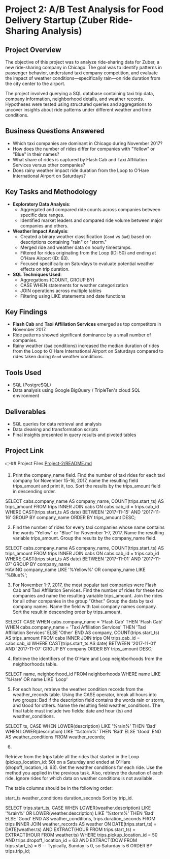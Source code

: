 # Project 2: A/B Test Analysis for Food Delivery Startup (Zuber Ride-Sharing Analysis)

## Project Overview
The objective of this project was to analyze ride-sharing data for Zuber, a new ride-sharing company in Chicago. The goal was to identify patterns in passenger behavior, understand taxi company competition, and evaluate the impact of weather conditions—specifically rain—on ride duration from the city center to the airport.

The project involved querying a SQL database containing taxi trip data, company information, neighborhood details, and weather records. Hypotheses were tested using structured queries and aggregations to uncover insights about ride patterns under different weather and time conditions.

## Business Questions Answered
- Which taxi companies are dominant in Chicago during November 2017?
- How does the number of rides differ for companies with "Yellow" or "Blue" in their names?
- What share of rides is captured by Flash Cab and Taxi Affiliation Services versus other companies?
- Does rainy weather impact ride duration from the Loop to O'Hare International Airport on Saturdays?

## Key Tasks and Methodology
- **Exploratory Data Analysis**:
  - Aggregated and compared ride counts across companies between specific date ranges.
  - Identified market leaders and compared ride volume between major companies and others.
- **Weather Impact Analysis**:
  - Created a binary weather classification (`Good` vs `Bad`) based on descriptions containing "rain" or "storm."
  - Merged ride and weather data on hourly timestamps.
  - Filtered for rides originating from the Loop (ID: 50) and ending at O'Hare Airport (ID: 63).
  - Focused specifically on Saturdays to evaluate potential weather effects on trip duration.
- **SQL Techniques Used**:
  - Aggregations (COUNT, GROUP BY)
  - CASE WHEN statements for weather categorization
  - JOIN operations across multiple tables
  - Filtering using LIKE statements and date functions

## Key Findings
- **Flash Cab** and **Taxi Affiliation Services** emerged as top competitors in November 2017.
- Ride patterns showed significant dominance by a small number of companies.
- Rainy weather (`Bad` conditions) increased the median duration of rides from the Loop to O'Hare International Airport on Saturdays compared to rides taken during `Good` weather conditions.

## Tools Used
- SQL (PostgreSQL)
- Data analysis using Google BigQuery / TripleTen's cloud SQL environment

## Deliverables
- SQL queries for data retrieval and analysis
- Data cleaning and transformation scripts
- Final insights presented in query results and pivoted tables

## Project Link
👉## Project Files
[Project-2/README.md](./exploratory_analysis.sql)
1. Print the company_name field. Find the number of taxi rides for each taxi company for November 15-16, 2017, name the resulting field trips_amount and print it, too. Sort the results by the trips_amount field in descending order.

SELECT 
    cabs.company_name AS company_name,
    COUNT(trips.start_ts) AS trips_amount
FROM
    trips
    INNER JOIN cabs ON cabs.cab_id = trips.cab_id
WHERE 
    CAST(trips.start_ts AS date) BETWEEN '2017-11-15'
    AND '2017-11-16'
GROUP BY 
    company_name
ORDER BY 
    trips_amount DESC;


2. Find the number of rides for every taxi companies whose name contains the words "Yellow" or "Blue" for November 1-7, 2017. Name the resulting variable trips_amount. Group the results by the company_name field.


SELECT 
    cabs.company_name AS company_name,
    COUNT(trips.start_ts) AS trips_amount
FROM 
    trips
    INNER JOIN cabs ON cabs.cab_id = trips.cab_id
WHERE 
    CAST(trips.start_ts AS date) BETWEEN '2017-11-01' AND '2017-11-07'
GROUP BY 
    company_name  
HAVING 
    company_name LIKE '%Yellow%' OR company_name LIKE '%Blue%';



3. For November 1-7, 2017, the most popular taxi companies were Flash Cab and Taxi Affiliation Services. Find the number of rides for these two companies and name the resulting variable trips_amount. Join the rides for all other companies in the group "Other." Group the data by taxi company names. Name the field with taxi company names company. Sort the result in descending order by trips_amount.

SELECT 
    CASE
        WHEN cabs.company_name = 'Flash Cab' THEN 'Flash Cab'
        WHEN cabs.company_name = 'Taxi Affiliation Services' THEN 'Taxi Affiliation Services'
        ELSE 'Other'
    END AS company,
    COUNT(trips.start_ts) AS trips_amount
FROM 
    cabs
    INNER JOIN trips ON trips.cab_id = cabs.cab_id 
WHERE 
    CAST(trips.start_ts AS date) BETWEEN '2017-11-01' AND '2017-11-07'
GROUP BY 
    company
ORDER BY 
    trips_amount DESC;



4. Retrieve the identifiers of the O'Hare and Loop neighborhoods  from the neighborhoods table.


SELECT 
    name,
    neighborhood_id
FROM 
    neighborhoods
WHERE
   name LIKE '%Hare' OR name LIKE 'Loop'



5. For each hour, retrieve the weather condition records from the weather_records table. Using the CASE operator, break all hours into two groups: Bad if the description field contains the words rain or storm, and Good for others. Name the resulting field weather_conditions. The final table must include two fields: date and hour (ts) and weather_conditions.

SELECT 
    ts,
    CASE 
        WHEN LOWER(description) LIKE '%rain%' THEN 'Bad'
        WHEN LOWER(description) LIKE '%storm%' THEN 'Bad'
        ELSE 'Good'
    END AS weather_conditions
FROM 
    weather_records;



6.

Retrieve from the trips table all the rides that started in the Loop (pickup_location_id: 50) on a Saturday and ended at O'Hare (dropoff_location_id: 63). Get the weather conditions for each ride. Use the method you applied in the previous task. Also, retrieve the duration of each ride. Ignore rides for which data on weather conditions is not available.

The table columns should be in the following order:

start_ts
weather_conditions
duration_seconds
Sort by trip_id.


SELECT 
    trips.start_ts,
    CASE 
        WHEN LOWER(weather.description) LIKE '%rain%' OR LOWER(weather.description) LIKE '%storm%' THEN 'Bad'
        ELSE 'Good'
    END AS weather_conditions,
    trips.duration_seconds
FROM 
    trips
INNER JOIN 
    weather_records AS weather ON DATE(trips.start_ts) = DATE(weather.ts) AND EXTRACT(HOUR FROM trips.start_ts) = EXTRACT(HOUR FROM weather.ts)
WHERE 
    trips.pickup_location_id = 50 AND 
    trips.dropoff_location_id = 63 AND
    EXTRACT(DOW FROM trips.start_ts) = 6 -- Typically, Sunday is 0, so Saturday is 6
ORDER BY 
    trips.trip_id;


 
